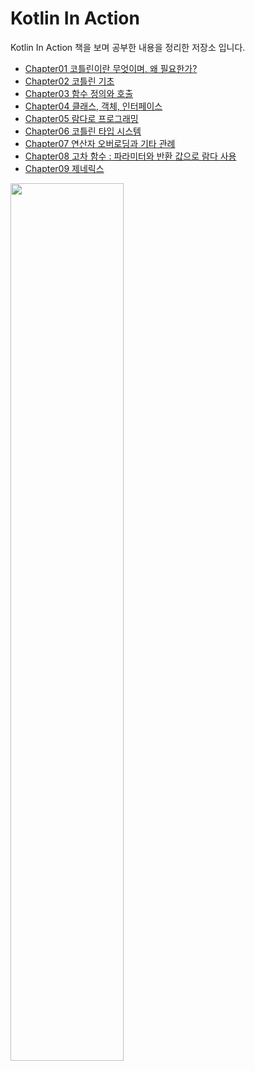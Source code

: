 # Kotlin In Action

Kotlin In Action 책을 보며 공부한 내용을 정리한 저장소 입니다.

- [Chapter01 코틀린이란 무엇이며, 왜 필요한가?](/src/readme/readme01.md)
- [Chapter02 코틀린 기초](/src/readme/readme02.md)
- [Chapter03 함수 정의와 호출](/src/readme/readme03.md)
- [Chapter04 클래스, 객체, 인터페이스](/src/readme/readme04.md)
- [Chapter05 람다로 프로그래밍](/src/readme/readme05.md)
- [Chapter06 코틀린 타입 시스템](/src/readme/readme06.md)
- [Chapter07 연산자 오버로딩과 기타 관례](/src/readme/readme07.md)
- [Chapter08 고차 함수 : 파라미터와 반환 값으로 람다 사용](/src/readme/readme08.md)
- [Chapter09 제네릭스](/src/readme/readme09.md)

<img src="http://image.yes24.com/momo/TopCate1664/MidCate003/166322296.jpg" width="60%">
